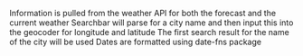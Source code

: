 Information is pulled from the weather API for both the forecast and the current weather
Searchbar will parse for a city name and then input this into the geocoder for longitude and latitude
The first search result for the name of the city will be used
Dates are formatted using date-fns package
